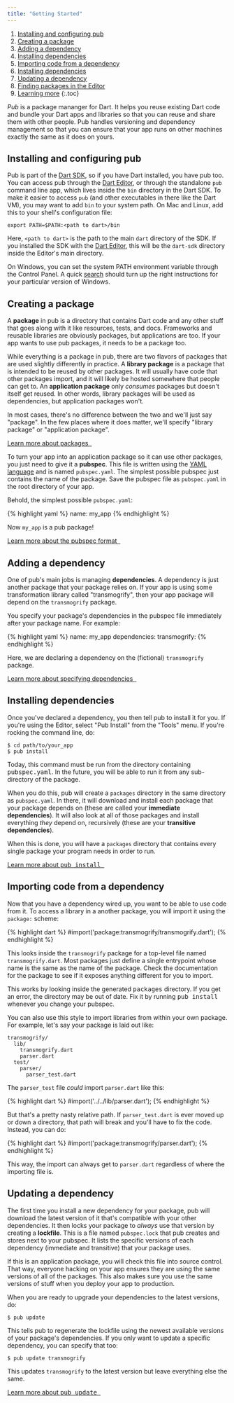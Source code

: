 ```yaml
---
title: "Getting Started"
---
```


1. [Installing and configuring pub](#installing-and-configuring-pub)
1. [Creating a package](#creating-a-package)
1. [Adding a dependency](#adding-a-dependency)
1. [Installing dependencies](#installing-dependencies)
1. [Importing code from a dependency](#importing-code-from-a-dependency)
1. [Installing dependencies](#installing-dependencies)
1. [Updating a dependency](#updating-a-dependency)
1. [Finding packages in the Editor](#finding-packages-in-the-editor)
1. [Learning more](#learning-more)
{:.toc}

*Pub* is a package mananger for Dart. It helps you reuse existing Dart code
and bundle your Dart apps and libraries so that you can reuse and share them
with other people. Pub handles versioning and dependency management so that you
can ensure that your app runs on other machines exactly the same as it does on
yours.

## Installing and configuring pub

Pub is part of the [Dart SDK](http://dartlang.org/docs/sdk/), so if you have
Dart installed, you have pub too. You can access pub through the
[Dart Editor](http://www.dartlang.org/docs/editor/), or through the standalone
`pub` command line app, which lives inside the `bin` directory in the Dart SDK.
To make it easier to access `pub` (and other executables in there like the Dart
VM), you may want to add `bin` to your system path. On Mac and Linux, add this
to your shell's configuration file:

    export PATH=$PATH:<path to dart>/bin

Here, `<path to dart>` is the path to the main `dart` directory of the SDK. If
you installed the SDK with the
[Dart Editor](http://www.dartlang.org/docs/editor/#download), this will be the
`dart-sdk` directory inside the Editor's main directory.

On Windows, you can set the system PATH environment variable through the
Control Panel. A quick
[search](https://www.google.com/search?q=windows+set+environment+variable)
should turn up the right instructions for your particular version of Windows.

## Creating a package

A **package** in pub is a directory that contains Dart code and any other stuff
that goes along with it like resources, tests, and docs. Frameworks and
reusable libraries are obviously packages, but applications are too. If your
app wants to use pub packages, it needs to be a package too.

While everything is a package in pub, there are two flavors of packages that
are used slightly differently in practice. A **library package** is a package
that is intended to be reused by other packages. It will usually have code that
other packages import, and it will likely be hosted somewhere that people can
get to. An **application package** only *consumes* packages but doesn't itself
get reused. In other words, library packages will be used as dependencies, but
application packages won't.

In most cases, there's no difference between the two and we'll just say
"package". In the few places where it does matter, we'll specify "library
package" or "application package".

<div class="learn-more">
  <a href="/doc/package-layout.html">
    Learn more about packages
    <i class="icon-hand-right icon-white">&nbsp;</i>
  </a>
</div>

To turn your app into an application package so it can use other packages, you
just need to give it a **pubspec**. This file is written using the
[YAML language](http://yaml.org) and is named `pubspec.yaml`. The simplest
possible pubspec just contains the name of the package. Save the pubspec file as
`pubspec.yaml` in the root directory of your app.

Behold, the simplest possible `pubspec.yaml`:

{% highlight yaml %}
name: my_app
{% endhighlight %}

Now `my_app` is a pub package!

<div class="learn-more">
  <a href="/doc/pubspec.html">
    Learn more about the pubspec format
    <i class="icon-hand-right icon-white">&nbsp;</i>
  </a>
</div>

## Adding a dependency

One of pub's main jobs is managing **dependencies**. A dependency is just
another package that your package relies on. If your app is using some
transformation library called "transmogrify", then your app package will depend
on the `transmogrify` package.

You specify your package's dependencies in the pubspec file immediately after
your package name. For example:

{% highlight yaml %}
name: my_app
dependencies:
  transmogrify:
{% endhighlight %}

Here, we are declaring a dependency on the (fictional) `transmogrify` package.

<div class="learn-more">
  <a href="/doc/pubspec.html#dependencies">
    Learn more about specifying dependencies
    <i class="icon-hand-right icon-white">&nbsp;</i>
  </a>
</div>

## Installing dependencies

Once you've declared a dependency, you then tell pub to install it for you. If
you're using the Editor, select "Pub Install" from the "Tools" menu. If you're
rocking the command line, do:

    $ cd path/to/your_app
    $ pub install

<aside class="alert alert-warning">
Today, this command must be run from the directory containing
<tt>pubspec.yaml</tt>. In the future, you will be able to run it from any
sub-directory of the package.
</aside>

When you do this, pub will create a `packages` directory in the same directory
as `pubspec.yaml`. In there, it will download and install each package that
your package depends on (these are called your **immediate dependencies**). It
will also look at all of those packages and install everything *they* depend
on, recursively (these are your **transitive dependencies**).

When this is done, you will have a `packages` directory that contains every
single package your program needs in order to run.

<div class="learn-more">
  <a href="/doc/pub-install.html">
    Learn more about <tt>pub install</tt>
    <i class="icon-hand-right icon-white">&nbsp;</i>
  </a>
</div>

## Importing code from a dependency

Now that you have a dependency wired up, you want to be able to use code from
it. To access a library in a another package, you will import it using the
`package:` scheme:

{% highlight dart %}
#import('package:transmogrify/transmogrify.dart');
{% endhighlight %}

This looks inside the `transmogrify` package for a top-level file named
`transmogrify.dart`. Most packages just define a single entrypoint whose name
is the same as the name of the package. Check the documentation for the package
to see if it exposes anything different for you to import.

<aside class="alert alert-info">
This works by looking inside the generated <tt>packages</tt> directory. If you
get an error, the directory may be out of date. Fix it by running
<tt>pub install</tt> whenever you change your pubspec.
</aside>

You can also use this style to import libraries from within your own package.
For example, let's say your package is laid out like:

    transmogrify/
      lib/
        transmogrify.dart
        parser.dart
      test/
        parser/
          parser_test.dart

The `parser_test` file *could* import `parser.dart` like this:

{% highlight dart %}
#import('../../lib/parser.dart');
{% endhighlight %}

But that's a pretty nasty relative path. If `parser_test.dart` is ever moved
up or down a directory, that path will break and you'll have to fix the code.
Instead, you can do:

{% highlight dart %}
#import('package:transmogrify/parser.dart');
{% endhighlight %}

This way, the import can always get to `parser.dart` regardless of where the
importing file is.

<!-- TODO(rnystrom): Enable this when that doc exists.
<div class="learn-more">
  <a href="/doc/package-scheme.html">
  Learn more about the <tt>package:</tt> scheme
    <i class="icon-hand-right icon-white">&nbsp;</i>
  </a>
</div>
-->

## Updating a dependency

The first time you install a new dependency for your package, pub will download
the latest version of it that's compatible with your other dependencies. It
then locks your package to *always* use that version by creating a **lockfile**.
This is a file named `pubspec.lock` that pub creates and stores next to your
pubspec. It lists the specific versions of each dependency (immediate and
transitive) that your package uses.

If this is an application package, you will check this file into source control.
That way, everyone hacking on your app ensures they are using the same versions
of all of the packages. This also makes sure you use the same versions of stuff
when you deploy your app to production.

When you are ready to upgrade your dependencies to the latest versions, do:

    $ pub update

This tells pub to regenerate the lockfile using the newest available versions of
your package's dependencies. If you only want to update a specific dependency,
you can specify that too:

    $ pub update transmogrify

This updates `transmogrify` to the latest version but leave everything else
the same.

<div class="learn-more">
  <a href="/doc/pub-update.html">
  Learn more about <tt>pub update</tt>
    <i class="icon-hand-right icon-white">&nbsp;</i>
  </a>
</div>
